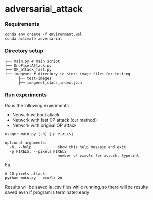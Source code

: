 # adversarial_attack

### Requirements
```
conda env create -f environment.yml
conda activate adversarial
```

### Directory setup
```
├── main.py # main script 
├── OnePixelAttack.py
├── OP_attack_fast.py 
├── imagenet # directory to store image files for testing
      ├── test-images
      ├── imagenet_class_index.json
```

### Run experiments
Runs the following experiments
* Network without attack
* Network with fast OP attack (our method)
* Network with original OP attack

```
usage: main.py [-h] [-p PIXELS]

optional arguments:
  -h, --help            show this help message and exit
  -p PIXELS, --pixels PIXELS
                        number of pixels for attack, type:int
```
Eg.
```
# 20 pixels attack
python main.py --pixels 20
```
Results will be saved in .csv files while running, so there will be results saved even if program is terminated early

